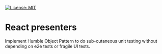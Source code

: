 [![License: MIT](https://img.shields.io/badge/License-MIT-yellow.svg)](https://opensource.org/licenses/MIT)

# React presenters
Implement Humble Object Pattern to do sub-cutaneous unit testing without depending on e2e tests or fragile UI tests.

